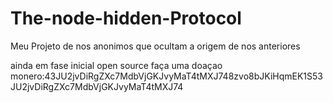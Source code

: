 # The-node-hidden-Protocol
Meu Projeto de nos anonimos que ocultam a origem de nos anteriores

ainda em fase inicial  open source 
faça uma doaçao monero:43JU2jvDiRgZXc7MdbVjGKJvyMaT4tMXJ748zvo8bJKiHqmEK1S53JU2jvDiRgZXc7MdbVjGKJvyMaT4tMXJ74
